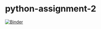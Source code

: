 # python-assignment-2
[![Binder](https://mybinder.org/badge_logo.svg)](https://mybinder.org/v2/gh/adamlass/python-assignment-2/master)
